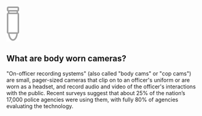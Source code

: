 ![bullet](images/bullet.svg)
<h2>What are body worn cameras?</h2>
<p>"On-officer recording systems" (also called "body cams" or "cop cams") are small, pager-sized cameras that clip on to an officer's uniform or are worn as a headset, and record audio and video of the officer's interactions with the public. Recent surveys suggest that about 25% of the nation’s 17,000 police agencies were using them, with fully 80% of agencies evaluating the technology.</p>
